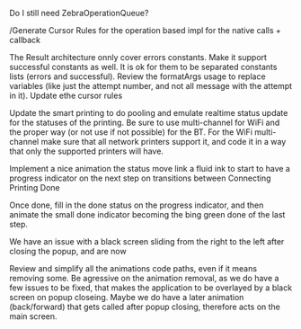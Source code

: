 Do I still need ZebraOperationQueue?

/Generate Cursor Rules for the operation based impl for the native calls + callback


The Result architecture onnly cover errors constants. Make it support successful constants as well. It is ok for them to be separated constants lists (errors and successful). Review the formatArgs usage to replace variables (like just the attempt number, and not all message with the attempt in it). Update ethe cursor rules

Update the smart printing to do pooling and emulate realtime status update for the statuses of the printing. Be sure to use multi-channel for WiFi and the proper way (or not use if not possible) for the BT. For the WiFi multi-channel make sure that all network printers support it, and code it in a way that only the supported printers will have.

Implement a nice animation the status move link a fluid ink to start to have a progress indicator on the next step on transitions between Connecting Printing Done

Once done, fill in the done status on the progress indicator, and then animate the small done indicator becoming the bing green done of the last step.


We have an issue with a black screen sliding from the right to the left after closing the popup, and are now

Review and simplify all the animations code paths, even if it means removing some. Be agressive on the animation removal, as we do have a few issues to be fixed, that makes the application to be overlayed by a black screen on popup closeing. Maybe we do have a later animation (back/forward) that gets called after popup closing, therefore acts on the main screen.